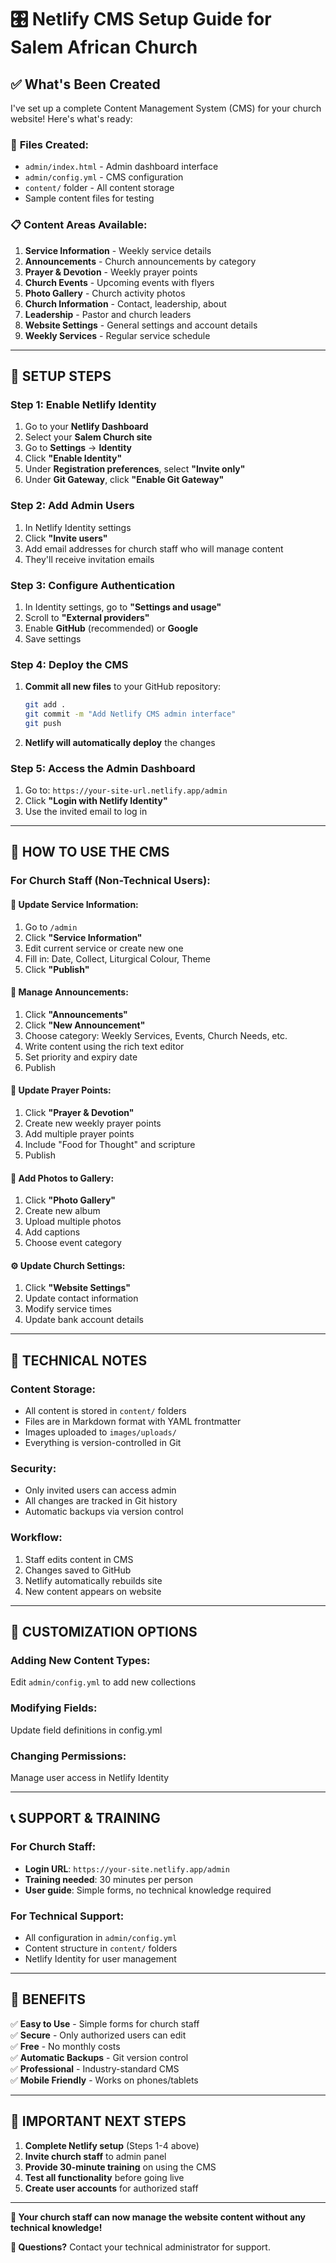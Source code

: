 # 🎛️ Netlify CMS Setup Guide for Salem African Church

## ✅ **What's Been Created**

I've set up a complete Content Management System (CMS) for your church website! Here's what's ready:

### 📁 **Files Created:**
- `admin/index.html` - Admin dashboard interface
- `admin/config.yml` - CMS configuration
- `content/` folder - All content storage
- Sample content files for testing

### 📋 **Content Areas Available:**
1. **Service Information** - Weekly service details
2. **Announcements** - Church announcements by category
3. **Prayer & Devotion** - Weekly prayer points
4. **Church Events** - Upcoming events with flyers
5. **Photo Gallery** - Church activity photos
6. **Church Information** - Contact, leadership, about
7. **Leadership** - Pastor and church leaders
8. **Website Settings** - General settings and account details
9. **Weekly Services** - Regular service schedule

---

## 🚀 **SETUP STEPS**

### **Step 1: Enable Netlify Identity**
1. Go to your **Netlify Dashboard**
2. Select your **Salem Church site**
3. Go to **Settings** → **Identity**
4. Click **"Enable Identity"**
5. Under **Registration preferences**, select **"Invite only"**
6. Under **Git Gateway**, click **"Enable Git Gateway"**

### **Step 2: Add Admin Users**
1. In Netlify Identity settings
2. Click **"Invite users"**
3. Add email addresses for church staff who will manage content
4. They'll receive invitation emails

### **Step 3: Configure Authentication**
1. In Identity settings, go to **"Settings and usage"**
2. Scroll to **"External providers"**
3. Enable **GitHub** (recommended) or **Google**
4. Save settings

### **Step 4: Deploy the CMS**
1. **Commit all new files** to your GitHub repository:
   ```bash
   git add .
   git commit -m "Add Netlify CMS admin interface"
   git push
   ```
2. **Netlify will automatically deploy** the changes

### **Step 5: Access the Admin Dashboard**
1. Go to: `https://your-site-url.netlify.app/admin`
2. Click **"Login with Netlify Identity"**
3. Use the invited email to log in

---

## 🎯 **HOW TO USE THE CMS**

### **For Church Staff (Non-Technical Users):**

#### **📅 Update Service Information:**
1. Go to `/admin`
2. Click **"Service Information"**
3. Edit current service or create new one
4. Fill in: Date, Collect, Liturgical Colour, Theme
5. Click **"Publish"**

#### **📢 Manage Announcements:**
1. Click **"Announcements"**
2. Click **"New Announcement"**
3. Choose category: Weekly Services, Events, Church Needs, etc.
4. Write content using the rich text editor
5. Set priority and expiry date
6. Publish

#### **🙏 Update Prayer Points:**
1. Click **"Prayer & Devotion"**
2. Create new weekly prayer points
3. Add multiple prayer points
4. Include "Food for Thought" and scripture
5. Publish

#### **📸 Add Photos to Gallery:**
1. Click **"Photo Gallery"**
2. Create new album
3. Upload multiple photos
4. Add captions
5. Choose event category

#### **⚙️ Update Church Settings:**
1. Click **"Website Settings"**
2. Update contact information
3. Modify service times
4. Update bank account details

---

## 🔧 **TECHNICAL NOTES**

### **Content Storage:**
- All content is stored in `content/` folders
- Files are in Markdown format with YAML frontmatter
- Images uploaded to `images/uploads/`
- Everything is version-controlled in Git

### **Security:**
- Only invited users can access admin
- All changes are tracked in Git history
- Automatic backups via version control

### **Workflow:**
1. Staff edits content in CMS
2. Changes saved to GitHub
3. Netlify automatically rebuilds site
4. New content appears on website

---

## 🎨 **CUSTOMIZATION OPTIONS**

### **Adding New Content Types:**
Edit `admin/config.yml` to add new collections

### **Modifying Fields:**
Update field definitions in config.yml

### **Changing Permissions:**
Manage user access in Netlify Identity

---

## 📞 **SUPPORT & TRAINING**

### **For Church Staff:**
- **Login URL**: `https://your-site.netlify.app/admin`
- **Training needed**: 30 minutes per person
- **User guide**: Simple forms, no technical knowledge required

### **For Technical Support:**
- All configuration in `admin/config.yml`
- Content structure in `content/` folders
- Netlify Identity for user management

---

## 🎉 **BENEFITS**

✅ **Easy to Use** - Simple forms for church staff  
✅ **Secure** - Only authorized users can edit  
✅ **Free** - No monthly costs  
✅ **Automatic Backups** - Git version control  
✅ **Professional** - Industry-standard CMS  
✅ **Mobile Friendly** - Works on phones/tablets  

---

## 🚨 **IMPORTANT NEXT STEPS**

1. **Complete Netlify setup** (Steps 1-4 above)
2. **Invite church staff** to admin panel
3. **Provide 30-minute training** on using the CMS
4. **Test all functionality** before going live
5. **Create user accounts** for authorized staff

---

**🎯 Your church staff can now manage the website content without any technical knowledge!**

**📧 Questions?** Contact your technical administrator for support.